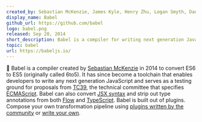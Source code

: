 ```yaml
---
created_by: Sebastian McKenzie, James Kyle, Henry Zhu, Logan Smyth, Daniel Tschinder
display_name: Babel
github_url: https://github.com/babel
logo: babel.png
released: Sep 28, 2014
short_description: Babel is a compiler for writing next generation JavaScript, today.
topic: babel
url: https://babeljs.io/
---
```


🐠 Babel is a compiler created by [Sebastian McKenzie](https://github.com/kittens) in 2014 to convert ES6 to ES5 (originally called 6to5). It has since become a toolchain that enables developers to write any next generation JavaScript and serves as a testing ground for proposals from [TC39](https://github.com/tc39), the technical committee that specifies [ECMAScript](https://en.wikipedia.org/wiki/ECMAScript). Babel can also convert [JSX syntax](https://facebook.github.io/jsx/) and strip out type annotations from both [Flow](https://flow.org/) and [TypeScript](https://www.typescriptlang.org/). Babel is built out of plugins. Compose your own transformation pipeline using [plugins written by the community](https://www.npmjs.com/browse/keyword/babel-plugin) or [write your own](https://github.com/thejameskyle/babel-handbook).
